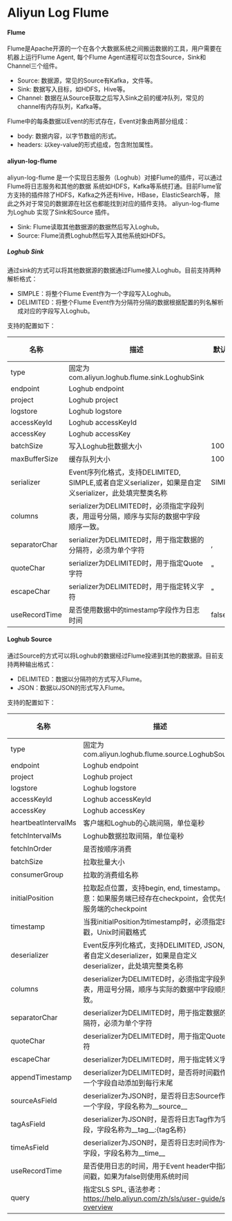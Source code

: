
Aliyun Log Flume
================

#### Flume

Flume是Apache开源的一个在各个大数据系统之间搬运数据的工具，用户需要在机器上运行Flume Agent, 每个Flume Agent进程可以包含Source，Sink和Channel三个组件。
- Source: 数据源，常见的Source有Kafka，文件等。
- Sink: 数据写入目标，如HDFS，Hive等。
- Channel: 数据在从Source获取之后写入Sink之前的缓冲队列，常见的channel有内存队列，Kafka等。

Flume中的每条数据以Event的形式存在，Event对象由两部分组成：
- body: 数据内容，以字节数组的形式。
- headers: 以key-value的形式组成，包含附加属性。


#### aliyun-log-flume 
aliyun-log-flume 是一个实现日志服务（Loghub）对接Flume的插件，可以通过Flume将日志服务和其他的数据
系统如HDFS，Kafka等系统打通。目前Flume官方支持的插件除了HDFS，Kafka之外还有Hive，HBase，ElasticSearch等，
除此之外对于常见的数据源在社区也都能找到对应的插件支持。
aliyun-log-flume 为Loghub 实现了Sink和Source 插件。
- Sink: Flume读取其他数据源的数据然后写入Loghub。
- Source: Flume消费Loghub然后写入其他系统如HDFS。

##### Loghub Sink
通过sink的方式可以将其他数据源的数据通过Flume接入Loghub。目前支持两种解析格式：
- SIMPLE：将整个Flume Event作为一个字段写入Loghub。
- DELIMITED：将整个Flume Event作为分隔符分隔的数据根据配置的列名解析成对应的字段写入Loghub。

支持的配置如下：

|名称|描述|默认值|必需|
|---|---|---|---|
|type| 固定为com.aliyun.loghub.flume.sink.LoghubSink | | Y |
|endpoint| Loghub endpoint| | Y |
|project| Loghub project| | Y |
|logstore| Loghub logstore| | Y |
|accessKeyId| Loghub accessKeyId| | Y |
|accessKey| Loghub accessKey| | Y |
|batchSize| 写入Loghub批数据大小|1000 | N |
|maxBufferSize| 缓存队列大小|1000 | N |
|serializer| Event序列化格式，支持DELIMITED, SIMPLE,或者自定义serializer，如果是自定义serializer，此处填完整类名称 |SIMPLE | N |
|columns| serializer为DELIMITED时，必须指定字段列表，用逗号分隔，顺序与实际的数据中字段顺序一致。| | N |
|separatorChar| serializer为DELIMITED时，用于指定数据的分隔符，必须为单个字符|, | N |
|quoteChar| serializer为DELIMITED时，用于指定Quote字符 |" | N |
|escapeChar| serializer为DELIMITED时，用于指定转义字符 | " | N |
|useRecordTime| 是否使用数据中的timestamp字段作为日志时间| false| N |

#### Loghub Source
通过Source的方式可以将Loghub的数据经过Flume投递到其他的数据源。目前支持两种输出格式：
- DELIMITED：数据以分隔符的方式写入Flume。
- JSON：数据以JSON的形式写入Flume。

支持的配置如下：

|名称|描述|默认值|必需|
|---|---|---|---|
|type| 固定为com.aliyun.loghub.flume.source.LoghubSource | | Y |
|endpoint| Loghub endpoint| | Y |
|project| Loghub project| | Y |
|logstore| Loghub logstore| | Y |
|accessKeyId| Loghub accessKeyId| | Y |
|accessKey| Loghub accessKey| | Y |
|heartbeatIntervalMs| 客户端和Loghub的心跳间隔，单位毫秒|30000 | N |
|fetchIntervalMs| Loghub数据拉取间隔，单位毫秒|100 | N |
|fetchInOrder| 是否按顺序消费|false | N |
|batchSize| 拉取批量大小 |100 | N |
|consumerGroup| 拉取的消费组名称 | 随机产生 | N |
|initialPosition| 拉取起点位置，支持begin, end, timestamp。注意：如果服务端已经存在checkpoint，会优先使用服务端的checkpoint|begin | N |
|timestamp| 当我initialPosition为timestamp时，必须指定时间戳，Unix时间戳格式 | | N |
|deserializer| Event反序列化格式，支持DELIMITED, JSON,或者自定义deserializer，如果是自定义deserializer，此处填完整类名称 |DELIMITED | Y |
|columns| deserializer为DELIMITED时，必须指定字段列表，用逗号分隔，顺序与实际的数据中字段顺序一致。| | N |
|separatorChar| deserializer为DELIMITED时，用于指定数据的分隔符，必须为单个字符|, | N |
|quoteChar| deserializer为DELIMITED时，用于指定Quote字符 |" | N |
|escapeChar| deserializer为DELIMITED时，用于指定转义字符 | " | N |
|appendTimestamp| deserializer为DELIMITED时，是否将时间戳作为一个字段自动添加到每行末尾 | false | N |
|sourceAsField| deserializer为JSON时，是否将日志Source作为一个字段，字段名称为__source__ |false | N |
|tagAsField| deserializer为JSON时，是否将日志Tag作为字段，字段名称为__tag__:{tag名称}| false | N |
|timeAsField| deserializer为JSON时，是否将日志时间作为一个字段，字段名称为__time__ | false | N |
|useRecordTime| 是否使用日志的时间，用于Event header中指定时间戳，如果为false则使用系统时间| false| N |
|query| 指定SLS SPL, 语法参考：https://help.aliyun.com/zh/sls/user-guide/spl-overview | | N |
